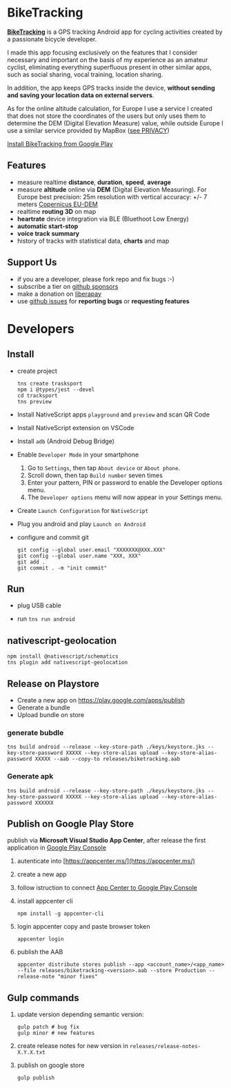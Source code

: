 # BikeTracking

[__BikeTracking__](https://play.google.com/store/apps/details?id=org.biketracking) is a GPS tracking Android app for cycling activities created by a passionate bicycle developer.

I made this app focusing exclusively on the features that I consider necessary and important on the basis of my experience as an amateur cyclist, eliminating everything superfluous present in other similar apps, such as social sharing, vocal training, location sharing.

In addition, the app keeps GPS tracks inside the device, **without sending and saving your location data on external servers**.

As for the online altitude calculation, for Europe I use a service I created that does not store the coordinates of the users but only uses them to determine the DEM (Digital Elevation Measure) value, while outside Europe I use a similar service provided by MapBox ([see PRIVACY](./PRIVACY.md))

[Install BikeTracking from Google Play](https://play.google.com/store/apps/details?id=org.biketracking) 

## Features

* measure realtime __distance__, __duration__, __speed__, __average__
* measure __altitude__ online via __DEM__ (Digital Elevation Measuring). For Europe best precision: 25m resolution with vertical accuracy: +/- 7 meters [Copernicus EU-DEM](https://land.copernicus.eu/imagery-in-situ/eu-dem)
* realtime __routing 3D__ on map
* __heartrate__ device integration via BLE (Bluethoot Low Energy)
* __automatic start-stop__
* __voice track summary__
* history of tracks with statistical data, __charts__ and map

## Support Us

* if you are a developer, please fork repo and fix bugs :-) 
* subscribe a tier on [github sponsors](https://github.com/sponsors/heyteacher)
* make a donation on [liberapay](https://liberapay.com/heyteacher)
* use [github issues](https://github.com/heyteacher/biketracking/issues) for __reporting bugs__ or __requesting features__

# Developers

## Install

* create project
    ```
    tns create trasksport
    npm i @types/jest --devel
    cd tracksport
    tns preview
    ```

* Install NativeScript apps `playground` and `preview` and scan QR Code 

* Install NativeScript extension on VSCode

* Install `adb` (Android Debug Bridge)

* Enable `Developer Mode` in your smartphone

  1. Go to `Settings`, then tap `About device` or `About phone`.
  1. Scroll down, then tap `Build number` seven times
  1. Enter your pattern, PIN or password to enable the Developer options menu.
  1. The `Developer options` menu will now appear in your Settings menu.

* Create `Launch Configuration` for `NativeScript`

* Plug you android and play `Launch on Android`

* configure and commit git
    ```
    git config --global user.email "XXXXXXX@XXX.XXX"
    git config --global user.name "XXX, XXX"
    git add .
    git commit . -m "init commit"
    ```

## Run

* plug USB cable

* run `tns run android`

## nativescript-geolocation

```
npm install @nativescript/schematics
tns plugin add nativescript-geolocation
```

## Release on Playstore

* Create a new app on https://play.google.com/apps/publish
* Generate a bundle
* Upload bundle on store

### generate bubdle

```
tns build android --release --key-store-path ./keys/keystore.jks --key-store-password XXXXX --key-store-alias upload --key-store-alias-password XXXXX --aab --copy-to releases/biketracking.aab
```

### Generate apk

```
tns build android --release --key-store-path ./keys/keystore.jks --key-store-password XXXXX --key-store-alias upload --key-store-alias-password XXXXXX
```

## Publish on Google Play Store

publish via __Microsoft Visual Studio App Center__, after release the first application in [Google Play Console](https://play.google.com/apps/publish/)

1. autenticate into [https://appcenter.ms/](https://appcenter.ms/)

1. create a new app

1. follow istruction to connect [App Center to Google Play Console](https://docs.microsoft.com/en-us/appcenter/distribution/stores/googleplay#setting-up-api-access-clients)

1. install appcenter cli 
   ```
   npm install -g appcenter-cli
   ``` 

1. login appcenter copy and paste browser token
   ```
   appcenter login
   ``` 

1. publish the AAB
   ```
   appcenter distribute stores publish --app <account_name>/<app_name> --file releases/biketracking-<version>.aab --store Production --release-note "minor fixes"
   ```

## Gulp commands

1. update version depending semantic version:
   ```
   gulp patch # bug fix
   gulp minor # new features 
   ```

1. create release notes for new version in `releases/release-notes-X.Y.X.txt`

1. publish on google store 
   ```
   gulp publish
   ```
